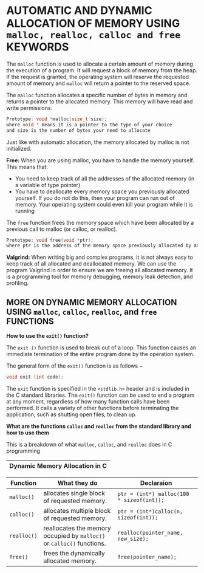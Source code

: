 # AUTOMATIC AND DYNAMIC ALLOCATION OF MEMORY USING `malloc, realloc, calloc and free` KEYWORDS

The `malloc` function is used to allocate a certain amount of memory during the execution of a program. It will request a block of memory from the heap. If the request is granted, the operating system will reserve the requested amount of memory and `malloc` will return a pointer to the reserved space.

The `malloc` function allocates a specific number of bytes in memory and returns a pointer to the allocated memory. This memory will have read and write permissions.

```c
Prototype: void *malloc(size_t size);
where void * means it is a pointer to the type of your choice
and size is the number of bytes your need to allocate
```

Just like with automatic allocation, the memory allocated by malloc is not initialized.

__Free:__
When you are using malloc, you have to handle the memory yourself. This means that:

* You need to keep track of all the addresses of the allocated memory (in a variable of type pointer)
* You have to deallocate every memory space you previously allocated yourself. If you do not do this, then your program can run out of memory. Your operating system could even kill your program while it is running

The `free` function frees the memory space which have been allocated by a previous call to malloc (or calloc, or realloc).

```c
Prototype: void free(void *ptr);
where ptr is the address of the memory space previously allocated by and returned by a call to malloc
```

__Valgrind:__
When writing big and complex programs, it is not always easy to keep track of all allocated and deallocated memory. We can use the program Valgrind in order to ensure we are freeing all allocated memory. It is a programming tool for memory debugging, memory leak detection, and profiling.


## MORE ON DYNAMIC MEMORY ALLOCATION USING `malloc`, `calloc`, `realloc`, and `free` FUNCTIONS


__How to use the `exit()` function?__

The `exit ()` function is used to break out of a loop. This function causes an immediate termination of the entire program done by the operation system.

The general form of the `exit()` function is as follows −

```c
void exit (int code);
```

The `exit` function is specified in the `<stdlib.h>` header and is included in the C standard libraries. The `exit()` function can be used to end a program at any moment, regardless of how many function calls have been performed. It calls a variety of other functions before terminating the application, such as shutting open files, to clean up.

__What are the functions `calloc` and `realloc` from the standard library and how to use them__

This is a breakdown of what `malloc`, `calloc`, and `realloc` does in C programming


| Dynamic Memory Allocation in C |
|--------------------------------|


| Function  | What they do                                         | Declaraion |
|-----------|------------------------------------------------------|------------|
| `malloc()`| allocates single block of requested memory.          | `ptr = (int*) malloc(100 * sizeof(int));`|
| `calloc()`| allocates multiple block of requested memory.        | `ptr = (int*)calloc(n, sizeof(int));` |
| `realloc()`| reallocates the memory occupied by `malloc()` or `calloc()` functions.|`realloc(pointer_name, new_size);`|
| `free()`  | frees the dynamically allocated memory.| `free(pointer_name);`|

